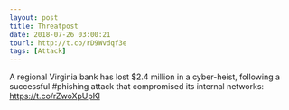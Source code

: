 ```yaml
---
layout: post
title: Threatpost
date: 2018-07-26 03:00:21
tourl: http://t.co/rD9Wvdqf3e
tags: [Attack]
---
```

A regional Virginia bank has lost $2.4 million in a cyber-heist, following a successful #phishing attack that compromised its internal networks: https://t.co/rZwoXpUpKl